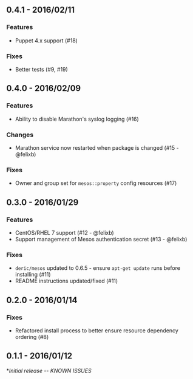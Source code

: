 ## 0.4.1 - 2016/02/11
### Features
* Puppet 4.x support (#18)

### Fixes
* Better tests (#9, #19)

## 0.4.0 - 2016/02/09
### Features
* Ability to disable Marathon's syslog logging (#16)

### Changes
* Marathon service now restarted when package is changed (#15 - @felixb)

### Fixes
* Owner and group set for `mesos::property` config resources (#17)

## 0.3.0 - 2016/01/29
### Features
* CentOS/RHEL 7 support (#12 - @felixb)
* Support management of Mesos authentication secret (#13 - @felixb)

### Fixes
* `deric/mesos` updated to 0.6.5 - ensure `apt-get update` runs before installing (#11)
* README instructions updated/fixed (#11)

## 0.2.0 - 2016/01/14
### Fixes
* Refactored install process to better ensure resource dependency ordering (#8)

## 0.1.1 - 2016/01/12
**Initial release -- KNOWN ISSUES*
